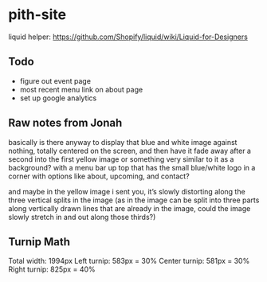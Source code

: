 # pith-site

liquid helper: https://github.com/Shopify/liquid/wiki/Liquid-for-Designers

## Todo

* figure out event page
* most recent menu link on about page
* set up google analytics


## Raw notes from Jonah

basically is there anyway to display that blue and white image against nothing, totally centered on the screen, and then have it fade away after a second into the first yellow image or something very similar to it as a background? with a menu bar up top that has the small blue/white logo in a corner with options like about, upcoming, and contact?

and maybe in the yellow image i sent you, it’s slowly distorting along the three vertical splits in the image (as in the image can be split into three parts along vertically drawn lines that are already in the image, could the image slowly stretch in and out along those thirds?)


## Turnip Math

Total width: 1994px
Left turnip: 583px = 30%
Center turnip: 581px = 30%
Right turnip: 825px = 40%
